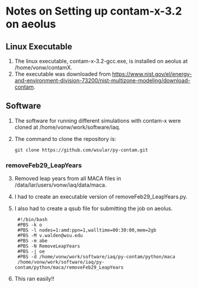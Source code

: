 # Notes on Setting up contam-x-3.2 on aeolus

## Linux Executable
1. The linux executable, contam-x-3.2-gcc.exe, is installed on aeolus at /home/vonw/contamX.
2. The executable was downloaded from https://www.nist.gov/el/energy-and-environment-division-73200/nist-multizone-modeling/download-contam.

## Software
1. The software for running different simulations with contam-x were cloned at /home/vonw/work/software/iaq.
2. The command to clone the repository is:
   
   ```
   git clone https://github.com/wsular/py-contam.git
   ```
### removeFeb29_LeapYears

3. Removed leap years from all MACA files in /data/lar/users/vonw/iaq/data/maca.
4. I had to create an executable version of removeFeb29_LeapYears.py. 
5. I also had to create a qsub file for submitting the job on aeolus.
   
   ```
    #!/bin/bash
    #PBS -k o
    #PBS -l nodes=1:amd:ppn=1,walltime=00:30:00,mem=2gb
    #PBS -M v.walden@wsu.edu
    #PBS -m abe
    #PBS -N RemoveLeapYears
    #PBS -j oe
    #PBS -d /home/vonw/work/software/iaq/py-contam/python/maca
    /home/vonw/work/software/iaq/py-contam/python/maca/removeFeb29_LeapYears
   ```
6. This ran easily!!